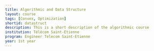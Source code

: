 ```yaml
---
title: Algorithmic and Data Structure
layout: course
tags: [Convex, Optimization]
shortid: datastruct
description: This is a short description of the algorithmic course
institution: Télécom Saint-Etienne
program: Engineer Telecom Saint-Etienne
year: 1st year
---
```

